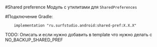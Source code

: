 #Shared preference
Модуль c утилитами для `SharedPreferences`

#Подключение
Gradle:
```
    implementation "ru.surfstudio.android:shared-pref:X.X.X"
```

TODO: Описать и если нужно добавить в template что нужно делать с NO_BACKUP_SHARED_PREF